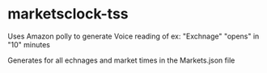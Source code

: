 # marketsclock-tss

Uses Amazon polly to generate Voice reading of ex: "Exchnage" "opens" in "10" minutes

Generates for all echnages and market times in the Markets.json file
